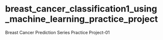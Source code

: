 # breast_cancer_classification1_using_machine_learning_practice_project
Breast Cancer Prediction Series Practice Project-01
